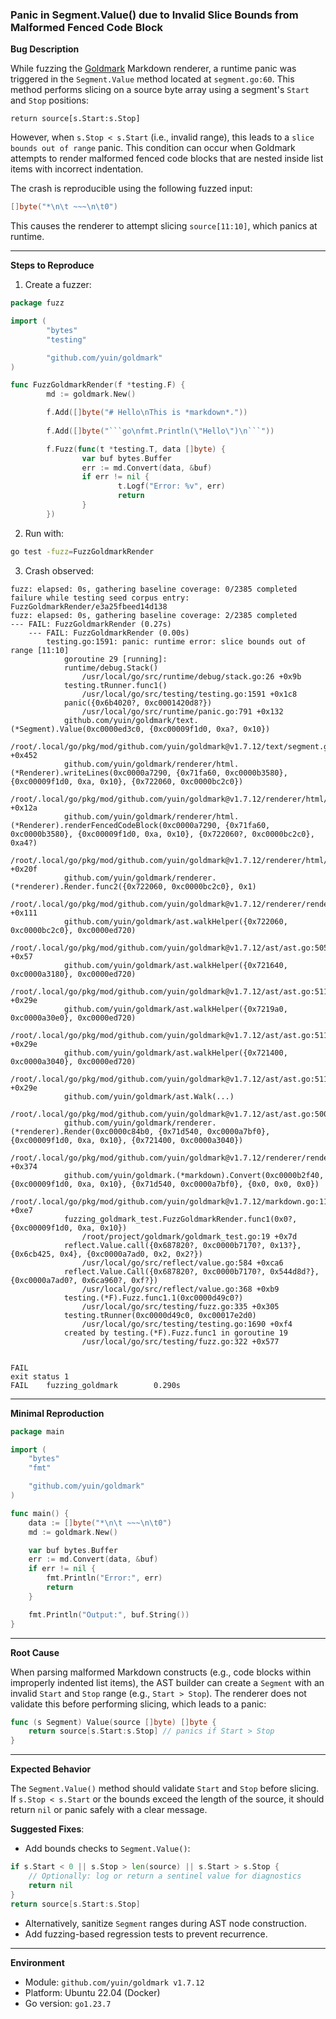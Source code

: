 ### Panic in Segment.Value() due to Invalid Slice Bounds from Malformed Fenced Code Block

**Bug Description**

While fuzzing the [Goldmark](https://github.com/yuin/goldmark) Markdown renderer, a runtime panic was triggered in the `Segment.Value` method located at `segment.go:60`. This method performs slicing on a source byte array using a segment's `Start` and `Stop` positions:

```
return source[s.Start:s.Stop]
```

However, when `s.Stop < s.Start` (i.e., invalid range), this leads to a `slice bounds out of range` panic. This condition can occur when Goldmark attempts to render malformed fenced code blocks that are nested inside list items with incorrect indentation.

The crash is reproducible using the following fuzzed input:

```go
[]byte("*\n\t ~~~\n\t0")
```

This causes the renderer to attempt slicing `source[11:10]`, which panics at runtime.

------

**Steps to Reproduce**

1. Create a fuzzer:

```go
package fuzz

import (
        "bytes"
        "testing"

        "github.com/yuin/goldmark"
)

func FuzzGoldmarkRender(f *testing.F) {
        md := goldmark.New()

    	f.Add([]byte("# Hello\nThis is *markdown*."))
  
    	f.Add([]byte("```go\nfmt.Println(\"Hello\")\n```"))

        f.Fuzz(func(t *testing.T, data []byte) {
                var buf bytes.Buffer
                err := md.Convert(data, &buf)
                if err != nil {
                        t.Logf("Error: %v", err)
                        return
                }
        })
```

2. Run with:

```bash
go test -fuzz=FuzzGoldmarkRender
```

3. Crash observed:

```
fuzz: elapsed: 0s, gathering baseline coverage: 0/2385 completed
failure while testing seed corpus entry: FuzzGoldmarkRender/e3a25fbeed14d138
fuzz: elapsed: 0s, gathering baseline coverage: 2/2385 completed
--- FAIL: FuzzGoldmarkRender (0.27s)
    --- FAIL: FuzzGoldmarkRender (0.00s)
        testing.go:1591: panic: runtime error: slice bounds out of range [11:10]
            goroutine 29 [running]:
            runtime/debug.Stack()
                /usr/local/go/src/runtime/debug/stack.go:26 +0x9b
            testing.tRunner.func1()
                /usr/local/go/src/testing/testing.go:1591 +0x1c8
            panic({0x6b4020?, 0xc0001420d8?})
                /usr/local/go/src/runtime/panic.go:791 +0x132
            github.com/yuin/goldmark/text.(*Segment).Value(0xc0000ed3c0, {0xc00009f1d0, 0xa?, 0x10})
                /root/.local/go/pkg/mod/github.com/yuin/goldmark@v1.7.12/text/segment.go:60 +0x452
            github.com/yuin/goldmark/renderer/html.(*Renderer).writeLines(0xc0000a7290, {0x71fa60, 0xc0000b3580}, {0xc00009f1d0, 0xa, 0x10}, {0x722060, 0xc0000bc2c0})
                /root/.local/go/pkg/mod/github.com/yuin/goldmark@v1.7.12/renderer/html/html.go:293 +0x12a
            github.com/yuin/goldmark/renderer/html.(*Renderer).renderFencedCodeBlock(0xc0000a7290, {0x71fa60, 0xc0000b3580}, {0xc00009f1d0, 0xa, 0x10}, {0x722060?, 0xc0000bc2c0}, 0xa4?)
                /root/.local/go/pkg/mod/github.com/yuin/goldmark@v1.7.12/renderer/html/html.go:368 +0x20f
            github.com/yuin/goldmark/renderer.(*renderer).Render.func2({0x722060, 0xc0000bc2c0}, 0x1)
                /root/.local/go/pkg/mod/github.com/yuin/goldmark@v1.7.12/renderer/renderer.go:166 +0x111
            github.com/yuin/goldmark/ast.walkHelper({0x722060, 0xc0000bc2c0}, 0xc0000ed720)
                /root/.local/go/pkg/mod/github.com/yuin/goldmark@v1.7.12/ast/ast.go:505 +0x57
            github.com/yuin/goldmark/ast.walkHelper({0x721640, 0xc0000a3180}, 0xc0000ed720)
                /root/.local/go/pkg/mod/github.com/yuin/goldmark@v1.7.12/ast/ast.go:511 +0x29e
            github.com/yuin/goldmark/ast.walkHelper({0x7219a0, 0xc0000a30e0}, 0xc0000ed720)
                /root/.local/go/pkg/mod/github.com/yuin/goldmark@v1.7.12/ast/ast.go:511 +0x29e
            github.com/yuin/goldmark/ast.walkHelper({0x721400, 0xc0000a3040}, 0xc0000ed720)
                /root/.local/go/pkg/mod/github.com/yuin/goldmark@v1.7.12/ast/ast.go:511 +0x29e
            github.com/yuin/goldmark/ast.Walk(...)
                /root/.local/go/pkg/mod/github.com/yuin/goldmark@v1.7.12/ast/ast.go:500
            github.com/yuin/goldmark/renderer.(*renderer).Render(0xc0000c84b0, {0x71d540, 0xc0000a7bf0}, {0xc00009f1d0, 0xa, 0x10}, {0x721400, 0xc0000a3040})
                /root/.local/go/pkg/mod/github.com/yuin/goldmark@v1.7.12/renderer/renderer.go:161 +0x374
            github.com/yuin/goldmark.(*markdown).Convert(0xc0000b2f40, {0xc00009f1d0, 0xa, 0x10}, {0x71d540, 0xc0000a7bf0}, {0x0, 0x0, 0x0})
                /root/.local/go/pkg/mod/github.com/yuin/goldmark@v1.7.12/markdown.go:118 +0xe7
            fuzzing_goldmark_test.FuzzGoldmarkRender.func1(0x0?, {0xc00009f1d0, 0xa, 0x10})
                /root/project/goldmark/goldmark_test.go:19 +0x7d
            reflect.Value.call({0x687820?, 0xc0000b7170?, 0x13?}, {0x6cb425, 0x4}, {0xc0000a7ad0, 0x2, 0x2?})
                /usr/local/go/src/reflect/value.go:584 +0xca6
            reflect.Value.Call({0x687820?, 0xc0000b7170?, 0x544d8d?}, {0xc0000a7ad0?, 0x6ca960?, 0xf?})
                /usr/local/go/src/reflect/value.go:368 +0xb9
            testing.(*F).Fuzz.func1.1(0xc0000d49c0?)
                /usr/local/go/src/testing/fuzz.go:335 +0x305
            testing.tRunner(0xc0000d49c0, 0xc00017e2d0)
                /usr/local/go/src/testing/testing.go:1690 +0xf4
            created by testing.(*F).Fuzz.func1 in goroutine 19
                /usr/local/go/src/testing/fuzz.go:322 +0x577


FAIL
exit status 1
FAIL    fuzzing_goldmark        0.290s
```

------

**Minimal Reproduction**

```go
package main

import (
    "bytes"
    "fmt"

    "github.com/yuin/goldmark"
)

func main() {
    data := []byte("*\n\t ~~~\n\t0")
    md := goldmark.New()

    var buf bytes.Buffer
    err := md.Convert(data, &buf)
    if err != nil {
        fmt.Println("Error:", err)
        return
    }

    fmt.Println("Output:", buf.String())
}
```

------

**Root Cause**

When parsing malformed Markdown constructs (e.g., code blocks within improperly indented list items), the AST builder can create a `Segment` with an invalid `Start` and `Stop` range (e.g., `Start > Stop`). The renderer does not validate this before performing slicing, which leads to a panic:

```go
func (s Segment) Value(source []byte) []byte {
    return source[s.Start:s.Stop] // panics if Start > Stop
}
```

------

**Expected Behavior**

The `Segment.Value()` method should validate `Start` and `Stop` before slicing. If `s.Stop < s.Start` or the bounds exceed the length of the source, it should return `nil` or panic safely with a clear message.

**Suggested Fixes**:

- Add bounds checks to `Segment.Value()`:

```go
if s.Start < 0 || s.Stop > len(source) || s.Start > s.Stop {
    // Optionally: log or return a sentinel value for diagnostics
    return nil
}
return source[s.Start:s.Stop]
```

- Alternatively, sanitize `Segment` ranges during AST node construction.
- Add fuzzing-based regression tests to prevent recurrence.

------

**Environment**

- Module: `github.com/yuin/goldmark v1.7.12`
- Platform: Ubuntu 22.04 (Docker)
- Go version: `go1.23.7`

